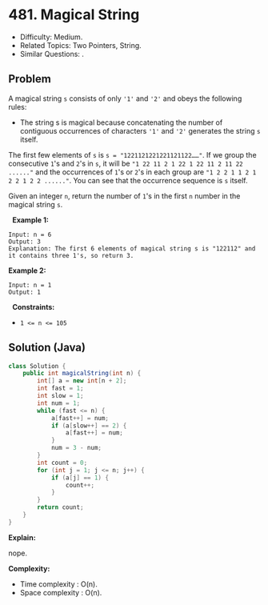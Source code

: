 # 481. Magical String

- Difficulty: Medium.
- Related Topics: Two Pointers, String.
- Similar Questions: .

## Problem

A magical string ```s``` consists of only ```'1'``` and ```'2'``` and obeys the following rules:


	
- The string s is magical because concatenating the number of contiguous occurrences of characters ```'1'``` and ```'2'``` generates the string ```s``` itself.


The first few elements of ```s``` is ```s = "1221121221221121122……"```. If we group the consecutive ```1```'s and ```2```'s in ```s```, it will be ```"1 22 11 2 1 22 1 22 11 2 11 22 ......"``` and the occurrences of ```1```'s or ```2```'s in each group are ```"1 2 2 1 1 2 1 2 2 1 2 2 ......"```. You can see that the occurrence sequence is ```s``` itself.

Given an integer ```n```, return the number of ```1```'s in the first ```n``` number in the magical string ```s```.

 
**Example 1:**

```
Input: n = 6
Output: 3
Explanation: The first 6 elements of magical string s is "122112" and it contains three 1's, so return 3.
```

**Example 2:**

```
Input: n = 1
Output: 1
```

 
**Constraints:**


	
- ```1 <= n <= 105```



## Solution (Java)

```java
class Solution {
    public int magicalString(int n) {
        int[] a = new int[n + 2];
        int fast = 1;
        int slow = 1;
        int num = 1;
        while (fast <= n) {
            a[fast++] = num;
            if (a[slow++] == 2) {
                a[fast++] = num;
            }
            num = 3 - num;
        }
        int count = 0;
        for (int j = 1; j <= n; j++) {
            if (a[j] == 1) {
                count++;
            }
        }
        return count;
    }
}
```

**Explain:**

nope.

**Complexity:**

* Time complexity : O(n).
* Space complexity : O(n).
